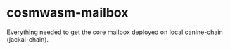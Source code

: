 # cosmwasm-mailbox

Everything needed to get the core mailbox deployed on local canine-chain (jackal-chain).

